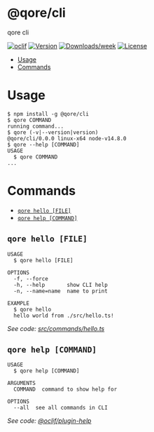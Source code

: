 @qore/cli
=========

qore cli

[![oclif](https://img.shields.io/badge/cli-oclif-brightgreen.svg)](https://oclif.io)
[![Version](https://img.shields.io/npm/v/@qore/cli.svg)](https://npmjs.org/package/@qore/cli)
[![Downloads/week](https://img.shields.io/npm/dw/@qore/cli.svg)](https://npmjs.org/package/@qore/cli)
[![License](https://img.shields.io/npm/l/@qore/cli.svg)](https://github.com/rrmdn/cli/blob/master/package.json)

<!-- toc -->
* [Usage](#usage)
* [Commands](#commands)
<!-- tocstop -->
# Usage
<!-- usage -->
```sh-session
$ npm install -g @qore/cli
$ qore COMMAND
running command...
$ qore (-v|--version|version)
@qore/cli/0.0.0 linux-x64 node-v14.8.0
$ qore --help [COMMAND]
USAGE
  $ qore COMMAND
...
```
<!-- usagestop -->
# Commands
<!-- commands -->
* [`qore hello [FILE]`](#qore-hello-file)
* [`qore help [COMMAND]`](#qore-help-command)

## `qore hello [FILE]`

```
USAGE
  $ qore hello [FILE]

OPTIONS
  -f, --force
  -h, --help       show CLI help
  -n, --name=name  name to print

EXAMPLE
  $ qore hello
  hello world from ./src/hello.ts!
```

_See code: [src/commands/hello.ts](https://github.com/rrmdn/cli/blob/v0.0.0/src/commands/hello.ts)_

## `qore help [COMMAND]`

```
USAGE
  $ qore help [COMMAND]

ARGUMENTS
  COMMAND  command to show help for

OPTIONS
  --all  see all commands in CLI
```

_See code: [@oclif/plugin-help](https://github.com/oclif/plugin-help/blob/v3.2.0/src/commands/help.ts)_
<!-- commandsstop -->
